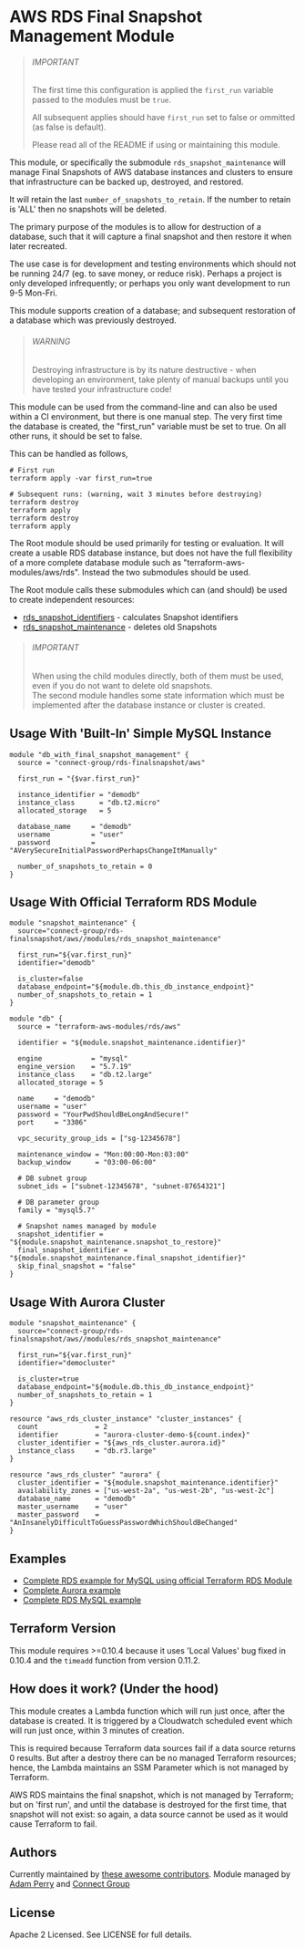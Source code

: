AWS RDS Final Snapshot Management Module
========================================

> ###### IMPORTANT
> The first time this configuration is applied the `first_run` variable passed to the modules must be `true`.
>
> All subsequent applies should have `first_run` set to false or ommitted (as false is default).
>
> Please read all of the README if using or maintaining this module.

This module, or specifically the submodule `rds_snapshot_maintenance` will manage 
Final Snapshots of AWS database instances and clusters to ensure that infrastructure can be backed up, destroyed, 
and restored.

It will retain the last `number_of_snapshots_to_retain`.  If the number to retain is 'ALL' then no snapshots will be 
deleted.

The primary purpose of the modules is to allow for destruction of a database, such that it will capture a final 
snapshot and then restore it when later recreated.  

The use case is for development and testing environments which should not be running 24/7 (eg. to save money, or reduce
risk).  Perhaps a project is only developed infrequently; or perhaps you only want development to run 9-5 Mon-Fri.

This module supports creation of a database; and subsequent restoration of a database which was previously destroyed.

> ###### WARNING
> Destroying infrastructure is by its nature destructive - when developing an environment,
> take plenty of manual backups until you have tested your infrastructure code! 

This module can be used from the command-line and can also be used within a CI environment, but there is one manual
step.  The very first time the database is created, the "first_run" variable must be set to true.  On all other runs,
it should be set to false.

This can be handled as follows,

    # First run
    terraform apply -var first_run=true
    
    # Subsequent runs: (warning, wait 3 minutes before destroying) 
    terraform destroy
    terraform apply
    terraform destroy
    terraform apply

The Root module should be used primarily for testing or evaluation.  It will create a usable RDS
database instance, but does not have the full flexibility of a more complete database module such as 
"terraform-aws-modules/aws/rds".  Instead the two submodules should be used.

The Root module calls these submodules which can (and should) be used to create independent resources:
                
* [rds_snapshot_identifiers](https://github.com/connect-group/terraform-aws-rds-finalsnapshot/tree/master/modules/rds_snapshot_identifiers) - calculates Snapshot identifiers
* [rds_snapshot_maintenance](https://github.com/connect-group/terraform-aws-rds-finalsnapshot/tree/master/modules/rds_snapshot_maintenance) - deletes old Snapshots

> ###### IMPORTANT
> When using the child modules directly, both of them must be used, even if you do not want to delete old snapshots.  
> The second module handles some state information which must be implemented after the database instance or cluster 
> is created.

Usage With 'Built-In' Simple MySQL Instance
-------------------------------------------
```hcl
module "db_with_final_snapshot_management" {
  source = "connect-group/rds-finalsnapshot/aws"

  first_run = "{$var.first_run}"

  instance_identifier = "demodb"
  instance_class      = "db.t2.micro"
  allocated_storage   = 5

  database_name     = "demodb"
  username          = "user"
  password          = "AVerySecureInitialPasswordPerhapsChangeItManually"

  number_of_snapshots_to_retain = 0
}
```


Usage With Official Terraform RDS Module
----------------------------------------
```hcl
module "snapshot_maintenance" {
  source="connect-group/rds-finalsnapshot/aws//modules/rds_snapshot_maintenance"

  first_run="${var.first_run}"
  identifier="demodb"

  is_cluster=false
  database_endpoint="${module.db.this_db_instance_endpoint}"
  number_of_snapshots_to_retain = 1
}

module "db" {
  source = "terraform-aws-modules/rds/aws"

  identifier = "${module.snapshot_maintenance.identifier}"

  engine            = "mysql"
  engine_version    = "5.7.19"
  instance_class    = "db.t2.large"
  allocated_storage = 5

  name     = "demodb"
  username = "user"
  password = "YourPwdShouldBeLongAndSecure!"
  port     = "3306"

  vpc_security_group_ids = ["sg-12345678"]

  maintenance_window = "Mon:00:00-Mon:03:00"
  backup_window      = "03:00-06:00"

  # DB subnet group
  subnet_ids = ["subnet-12345678", "subnet-87654321"]

  # DB parameter group
  family = "mysql5.7"

  # Snapshot names managed by module
  snapshot_identifier = "${module.snapshot_maintenance.snapshot_to_restore}"
  final_snapshot_identifier = "${module.snapshot_maintenance.final_snapshot_identifier}"
  skip_final_snapshot = "false"
}
```

Usage With Aurora Cluster
-------------------------
```hcl
module "snapshot_maintenance" {
  source="connect-group/rds-finalsnapshot/aws//modules/rds_snapshot_maintenance"

  first_run="${var.first_run}"
  identifier="democluster"

  is_cluster=true
  database_endpoint="${module.db.this_db_instance_endpoint}"
  number_of_snapshots_to_retain = 1
}

resource "aws_rds_cluster_instance" "cluster_instances" {
  count              = 2
  identifier         = "aurora-cluster-demo-${count.index}"
  cluster_identifier = "${aws_rds_cluster.aurora.id}"
  instance_class     = "db.r3.large"
}

resource "aws_rds_cluster" "aurora" {
  cluster_identifier = "${module.snapshot_maintenance.identifier}"
  availability_zones = ["us-west-2a", "us-west-2b", "us-west-2c"]
  database_name      = "demodb"
  master_username    = "user"
  master_password    = "AnInsanelyDifficultToGuessPasswordWhichShouldBeChanged"
}
```

Examples
--------

* [Complete RDS example for MySQL using official Terraform RDS Module](https://github.com/connect-group/terraform-aws-rds-finalsnapshot/tree/master/examples/example-with-rds-module)
* [Complete Aurora example](https://github.com/connect-group/terraform-aws-rds-finalsnapshot/tree/master/examples/example-with-aurora)
* [Complete RDS MySQL example](https://github.com/connect-group/terraform-aws-rds-finalsnapshot/tree/master/examples/example-with-rds)

Terraform Version
-----------------
This module requires >=0.10.4 because it uses 'Local Values' bug fixed in 0.10.4 and the `timeadd` function from 
version 0.11.2.

How does it work? (Under the hood)
----------------------------------
This module creates a Lambda function which will run just once, after the database is created.  It is triggered by a 
Cloudwatch scheduled event which will run just once, within 3 minutes of creation.

This is required because Terraform data sources fail if a data source returns 0 results.  But after a destroy there
can be no managed Terraform resources; hence, the Lambda maintains an SSM Parameter which is not managed by Terraform.

AWS RDS maintains the final snapshot, which is not managed by Terraform; but on 'first run', and until the database is
destroyed for the first time, that snapshot will not exist: so again, a data source cannot be used as it would cause
Terraform to fail. 

Authors
-------
Currently maintained by [these awesome contributors](https://github.com/connect-group/terraform-aws-rds-finalsnapshot/graphs/contributors).
Module managed by [Adam Perry](https://github.com/4dz) and [Connect Group](https://github.com/connect-group)

License
-------
Apache 2 Licensed. See LICENSE for full details.